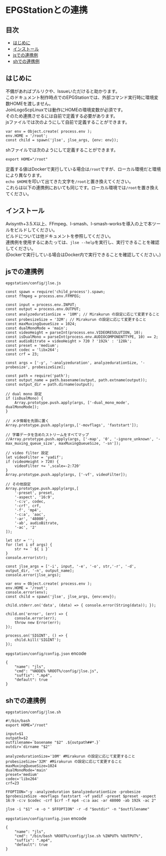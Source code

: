 # EPGStationとの連携
## 目次
- [はじめに](#はじめに)
- [インストール](#インストール)
- [jsでの連携例](#jsでの連携例)
- [shでの連携例](#shでの連携例)

## はじめに
不備があればプルリクや、Issueいただけると助かります。  
このドキュメント制作時点でのEPGStationでは、外部コマンド実行時に環境変数HOMEを渡しません。  
JoinLogoScpLinuxでは動作にHOMEの環境変数が必須です。  
そのため連携させるには自前で定義する必要があります。  
jsファイルでは次のようにして自前で定義することができます。
```
var env = Object.create( process.env );
env.HOME = '/root';
const child = spawn('jlse', jlse_args, {env: env});
```
shファイルでは次のようにして定義することができます。
```
export HOME="/root"
```
定義する値はDockerで実行している場合は`/root`ですが、ローカル環境だと環境により異なります。  
`echo $HOME`を叩いて出てきた文字を`/root`と置き換えてください。  
これらは以下の連携例においても同じです。ローカル環境では`/root`を置き換えてください。

## インストール
Avisynth+3.5.X以上、FFmpeg、l-smash、l-smash-worksを導入の上で本ツールをビルドしてください。  
ビルドについては他ドキュメントを参照してください。  
連携例を使用するにあたっては、`jlse --help`を実行し、実行できることを確認してください。  
(Dockerで実行している場合はDocker内で実行できることを確認してください。)

## jsでの連携例
`epgstation/config/jlse.js`
```
const spawn = require('child_process').spawn;
const ffmpeg = process.env.FFMPEG;

const input = process.env.INPUT;
const output = process.env.OUTPUT;
const analyzedurationSize = '10M'; // Mirakurun の設定に応じて変更すること
const probesizeSize = '32M'; // Mirakurun の設定に応じて変更すること
const maxMuxingQueueSize = 1024;
const dualMonoMode = 'main';
const videoHeight = parseInt(process.env.VIDEORESOLUTION, 10);
const isDualMono = parseInt(process.env.AUDIOCOMPONENTTYPE, 10) == 2;
const audioBitrate = videoHeight > 720 ? '192k' : '128k';
const preset = 'medium';
const codec = 'libx264'; 
const crf = 23;

const args = ['-y', '-analyzeduration', analyzedurationSize, '-probesize', probesizeSize];

const path = require('path');
const output_name = path.basename(output, path.extname(output));
const output_dir = path.dirname(output);

// dual mono 設定
if (isDualMono) {
    Array.prototype.push.apply(args, ['-dual_mono_mode', dualMonoMode]);
}

// メタ情報を先頭に置く
Array.prototype.push.apply(args,['-movflags', 'faststart']);

// 字幕データを含めたストリームをすべてマップ
//Array.prototype.push.apply(args, ['-map', '0', '-ignore_unknown', '-max_muxing_queue_size', maxMuxingQueueSize, '-sn']);

// video filter 設定
let videoFilter = 'yadif';
if (videoHeight > 720) {
    videoFilter += ',scale=-2:720'
}
Array.prototype.push.apply(args, ['-vf', videoFilter]);

// その他設定
Array.prototype.push.apply(args,[
    '-preset', preset,
    '-aspect', '16:9',
    '-c:v', codec,
    '-crf', crf,
    '-f', 'mp4',
    '-c:a', 'aac',
    '-ar', '48000',
    '-ab', audioBitrate,
    '-ac', '2'
]);

let str = '';
for (let i of args) {
    str += ` ${ i }`
}
console.error(str);

const jlse_args = ['-i', input, '-e', '-o', str,'-r', '-d', output_dir, '-n', output_name];
console.error(jlse_args);

var env = Object.create( process.env );
env.HOME = '/root';
console.error(env);
const child = spawn('jlse', jlse_args, {env:env});

child.stderr.on('data', (data) => { console.error(String(data)); });

child.on('error', (err) => {
    console.error(err);
    throw new Error(err);
});

process.on('SIGINT', () => {
    child.kill('SIGINT');
});
```
`epgstation/config/config.json`
encode
```
{
    "name": "jls",
    "cmd": "%NODE% %ROOT%/config/jlse.js",
    "suffix": ".mp4",
    "default": true
}
```

## shでの連携例
`epgstation/config/jlse.sh`
```
#!/bin/bash
export HOME="/root"

input=$1
outpath=$2
outfilename=`basename "$2" .${outpath##*.}`
outdir=`dirname "$2"`

analyzedurationSize='10M' #Mirakurun の設定に応じて変更すること
probesizeSize='32M' #Mirakurun の設定に応じて変更すること
maxMuxingQueueSize=1024
dualMonoMode='main'
preset='medium'
codec='libx264'
crf=23

FFOPTION="-y -analyzeduration $analyzedurationSize -probesize $probesizeSize -movflags faststart -vf yadif -preset $preset -aspect 16:9 -c:v $codec -crf $crf -f mp4 -c:a aac -ar 48000 -ab 192k -ac 2"

jlse -i "$1" -e -o " $FFOPTION" -r -d "$outdir" -n "$outfilename"
```
`epgstation/config/config.json`
encode
```
{
    "name": "jls",
    "cmd": "/bin/bash %ROOT%/config/jlse.sh %INPUT% %OUTPUT%",
    "suffix": ".mp4",
    "default": true
}
```

